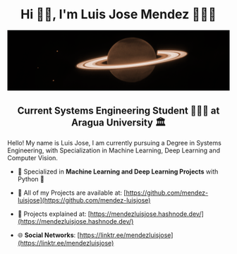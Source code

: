  <h1 align="center">Hi 👋🏻, I'm Luis Jose Mendez 🧑🏻‍💻 </h1>

 ![Machine Learning](https://github.com/mendez-luisjose/mendez-luisjose/blob/main/image2.png)

<h2 align="center">Current Systems Engineering Student 👨🏻‍🎓 at Aragua University 🏛️</h2>

  Hello! My name is Luis Jose, I am currently pursuing a Degree in Systems Engineering, with Specialization in Machine Learning, Deep Learning and Computer Vision. 

- 🧠 Specialized in **Machine Learning and Deep Learning Projects** with Python 🐍
  
- 🤖 All of my Projects are available at: [https://github.com/mendez-luisjose](https://github.com/mendez-luisjose)
  
- 📝 Projects explained at: [https://mendezluisjose.hashnode.dev/](https://mendezluisjose.hashnode.dev/)

- 🌐 **Social Networks**: [https://linktr.ee/mendezluisjose](https://linktr.ee/mendezluisjose)


